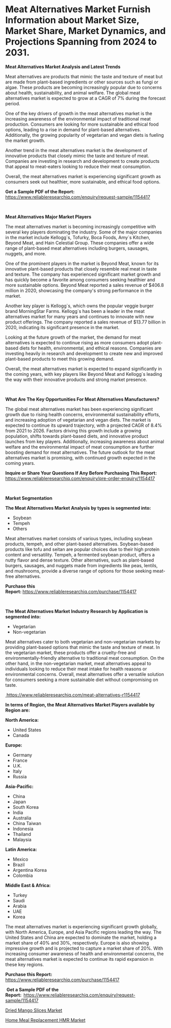 <p><h1>Meat Alternatives Market Furnish Information about Market Size, Market Share, Market Dynamics, and Projections Spanning from 2024 to 2031.</h1></p><p><strong>Meat Alternatives Market Analysis and Latest Trends</strong></p>
<p><p>Meat alternatives are products that mimic the taste and texture of meat but are made from plant-based ingredients or other sources such as fungi or algae. These products are becoming increasingly popular due to concerns about health, sustainability, and animal welfare. The global meat alternatives market is expected to grow at a CAGR of 7% during the forecast period.</p><p>One of the key drivers of growth in the meat alternatives market is the increasing awareness of the environmental impact of traditional meat production. Consumers are looking for more sustainable and ethical food options, leading to a rise in demand for plant-based alternatives. Additionally, the growing popularity of vegetarian and vegan diets is fueling the market growth.</p><p>Another trend in the meat alternatives market is the development of innovative products that closely mimic the taste and texture of meat. Companies are investing in research and development to create products that appeal to meat-eaters looking to reduce their meat consumption.</p><p>Overall, the meat alternatives market is experiencing significant growth as consumers seek out healthier, more sustainable, and ethical food options.</p></p>
<p><strong>Get a Sample PDF of the Report:&nbsp;</strong> <a href="https://www.reliableresearchiq.com/enquiry/request-sample/1154417">https://www.reliableresearchiq.com/enquiry/request-sample/1154417</a></p>
<p>&nbsp;</p>
<p><strong>Meat Alternatives Major Market Players</strong></p>
<p><p>The meat alternatives market is becoming increasingly competitive with several key players dominating the industry. Some of the major companies in the market include Kellogg`s, Tofurky, Boca Foods, Amy`s Kitchen, Beyond Meat, and Hain Celestial Group. These companies offer a wide range of plant-based meat alternatives including burgers, sausages, nuggets, and more.</p><p>One of the prominent players in the market is Beyond Meat, known for its innovative plant-based products that closely resemble real meat in taste and texture. The company has experienced significant market growth and has quickly become a favorite among consumers seeking healthier and more sustainable options. Beyond Meat reported a sales revenue of $406.8 million in 2020, showcasing the company's strong performance in the market.</p><p>Another key player is Kellogg`s, which owns the popular veggie burger brand MorningStar Farms. Kellogg`s has been a leader in the meat alternatives market for many years and continues to innovate with new product offerings. The company reported a sales revenue of $13.77 billion in 2020, indicating its significant presence in the market.</p><p>Looking at the future growth of the market, the demand for meat alternatives is expected to continue rising as more consumers adopt plant-based diets for health, environmental, and ethical reasons. Companies are investing heavily in research and development to create new and improved plant-based products to meet this growing demand.</p><p>Overall, the meat alternatives market is expected to expand significantly in the coming years, with key players like Beyond Meat and Kellogg`s leading the way with their innovative products and strong market presence.</p></p>
<p>&nbsp;</p>
<p><strong>What Are The Key Opportunities For Meat Alternatives Manufacturers?</strong></p>
<p><p>The global meat alternatives market has been experiencing significant growth due to rising health concerns, environmental sustainability efforts, and increasing adoption of vegetarian and vegan diets. The market is expected to continue its upward trajectory, with a projected CAGR of 8.4% from 2021 to 2026. Factors driving this growth include a growing population, shifts towards plant-based diets, and innovative product launches from key players. Additionally, increasing awareness about animal welfare and the environmental impact of meat consumption are further boosting demand for meat alternatives. The future outlook for the meat alternatives market is promising, with continued growth expected in the coming years.</p></p>
<p><strong>Inquire or Share Your Questions If Any Before Purchasing This Report:</strong> <a href="https://www.reliableresearchiq.com/enquiry/pre-order-enquiry/1154417">https://www.reliableresearchiq.com/enquiry/pre-order-enquiry/1154417</a></p>
<p>&nbsp;</p>
<p><strong>Market Segmentation</strong></p>
<p><strong>The Meat Alternatives Market Analysis by types is segmented into:</strong></p>
<p><ul><li>Soybean</li><li>Tempeh</li><li>Others</li></ul></p>
<p><p>Meat alternatives market consists of various types, including soybean products, tempeh, and other plant-based alternatives. Soybean-based products like tofu and seitan are popular choices due to their high protein content and versatility. Tempeh, a fermented soybean product, offers a nutty flavor and dense texture. Other alternatives, such as plant-based burgers, sausages, and nuggets made from ingredients like peas, lentils, and mushrooms, provide a diverse range of options for those seeking meat-free alternatives.</p></p>
<p><strong>Purchase this Report:&nbsp;</strong><a href="https://www.reliableresearchiq.com/purchase/1154417">https://www.reliableresearchiq.com/purchase/1154417</a></p>
<p>&nbsp;</p>
<p><strong>The Meat Alternatives Market Industry Research by Application is segmented into:</strong></p>
<p><ul><li>Vegetarian</li><li>Non-vegetarian</li></ul></p>
<p><p>Meat alternatives cater to both vegetarian and non-vegetarian markets by providing plant-based options that mimic the taste and texture of meat. In the vegetarian market, these products offer a cruelty-free and environmentally-friendly alternative to traditional meat consumption. On the other hand, in the non-vegetarian market, meat alternatives appeal to individuals looking to reduce their meat intake for health reasons or environmental concerns. Overall, meat alternatives offer a versatile solution for consumers seeking a more sustainable diet without compromising on taste.</p></p>
<p><a href="https://www.reliableresearchiq.com/meat-alternatives-r1154417">&nbsp;https://www.reliableresearchiq.com/meat-alternatives-r1154417</a></p>
<p><strong>In terms of Region, the Meat Alternatives Market Players available by Region are:</strong></p>
<p>
    <p> <strong> North America: </strong>
        <ul>
            <li>United States</li>
            <li>Canada</li>
        </ul>
        </p> 
    <p> <strong> Europe: </strong>
        <ul>
            <li>Germany</li>
            <li>France</li>
            <li>U.K.</li>
            <li>Italy</li>
            <li>Russia</li>
        </ul>
        </p> 
    <p> <strong> Asia-Pacific: </strong>
        <ul>
            <li>China</li>
            <li>Japan</li>
            <li>South Korea</li>
            <li>India</li>
            <li>Australia</li>
            <li>China Taiwan</li>
            <li>Indonesia</li>
            <li>Thailand</li>
            <li>Malaysia</li>
        </ul>
        </p> 
    <p> <strong> Latin America: </strong>
        <ul>
            <li>Mexico</li>
            <li>Brazil</li>
            <li>Argentina Korea</li>
            <li>Colombia</li>
        </ul>
        </p> 
    <p> <strong> Middle East & Africa: </strong>
        <ul>
            <li>Turkey</li>
            <li>Saudi</li>
            <li>Arabia</li>
            <li>UAE</li>
            <li>Korea</li>
        </ul>
    </p>
    </p>
<p><p>The meat alternatives market is experiencing significant growth globally, with North America, Europe, and Asia Pacific regions leading the way. The United States and China are expected to dominate the market, holding a market share of 40% and 30%, respectively. Europe is also showing impressive growth and is projected to capture a market share of 20%. With increasing consumer awareness of health and environmental concerns, the meat alternatives market is expected to continue its rapid expansion in these key regions.</p></p>
<p><strong>Purchase this Report: </strong><a href="https://www.reliableresearchiq.com/purchase/1154417">https://www.reliableresearchiq.com/purchase/1154417</a></p>
<p>&nbsp;<strong>Get a Sample PDF of the Report:&nbsp;&nbsp;</strong><a href="https://www.reliableresearchiq.com/enquiry/request-sample/1154417">https://www.reliableresearchiq.com/enquiry/request-sample/1154417</a></p>
<p><strong></strong></p>
<p><p><a href="https://github.com/trameciabutler45/Market-Research-Report-List-1/blob/main/dried-mango-slices-market.md">Dried Mango Slices Market</a></p><p><a href="https://github.com/JosephMorgnlvXXff/Market-Research-Report-List-1/blob/main/home-meal-replacement-hmr-market.md">Home Meal Replacement HMR Market</a></p></p>